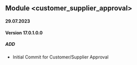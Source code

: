 ## Module <customer_supplier_approval>

#### 29.07.2023
#### Version 17.0.1.0.0
##### ADD
- Initial Commit for Customer/Supplier Approval